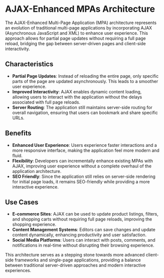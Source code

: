# AJAX-Enhanced MPAs Architecture

The AJAX-Enhanced Multi-Page Application (MPA) architecture represents an evolution of traditional multi-page applications by incorporating AJAX (Asynchronous JavaScript and XML) to enhance user experience. This approach allows for partial page updates without requiring a full page reload, bridging the gap between server-driven pages and client-side interactivity.

## Characteristics

- **Partial Page Updates**: Instead of reloading the entire page, only specific parts of the page are updated asynchronously. This leads to a smoother user experience.
- **Improved Interactivity**: AJAX enables dynamic content loading, allowing users to interact with the application without the delays associated with full page reloads.
- **Server Routing**: The application still maintains server-side routing for overall navigation, ensuring that users can bookmark and share specific URLs.

## Benefits

- **Enhanced User Experience**: Users experience faster interactions and a more responsive interface, making the application feel more modern and fluid.
- **Flexibility**: Developers can incrementally enhance existing MPAs with AJAX, improving user experience without a complete overhaul of the application architecture.
- **SEO Friendly**: Since the application still relies on server-side rendering for initial page loads, it remains SEO-friendly while providing a more interactive experience.

## Use Cases

- **E-commerce Sites**: AJAX can be used to update product listings, filters, and shopping carts without requiring full page reloads, improving the shopping experience.
- **Content Management Systems**: Editors can save changes and update content dynamically, enhancing productivity and user satisfaction.
- **Social Media Platforms**: Users can interact with posts, comments, and notifications in real-time without disrupting their browsing experience.

This architecture serves as a stepping stone towards more advanced client-side frameworks and single-page applications, providing a balance between traditional server-driven approaches and modern interactive experiences.